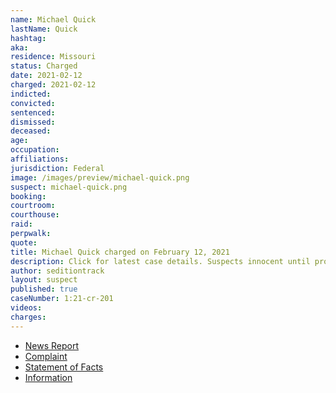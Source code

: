 ```yaml
---
name: Michael Quick
lastName: Quick
hashtag:
aka:
residence: Missouri
status: Charged
date: 2021-02-12
charged: 2021-02-12
indicted:
convicted: 
sentenced: 
dismissed: 
deceased:
age:
occupation:
affiliations:
jurisdiction: Federal
image: /images/preview/michael-quick.png
suspect: michael-quick.png
booking:
courtroom:
courthouse:
raid:
perpwalk:
quote:
title: Michael Quick charged on February 12, 2021
description: Click for latest case details. Suspects innocent until proven guilty.
author: seditiontrack
layout: suspect
published: true
caseNumber: 1:21-cr-201
videos:
charges:
---
```

- [News Report](https://www.ky3.com/2021/02/12/fbi-arrests-2-for-springfield-wanted-in-capitol-riot-in-january/)
- [Complaint](https://extremism.gwu.edu/sites/g/files/zaxdzs2191/f/Michael%20Quick%20Complaint.pdf)
- [Statement of Facts](https://www.justice.gov/usao-dc/case-multi-defendant/file/1372086/download)
- [Information](https://www.justice.gov/usao-dc/case-multi-defendant/file/1379301/download)
